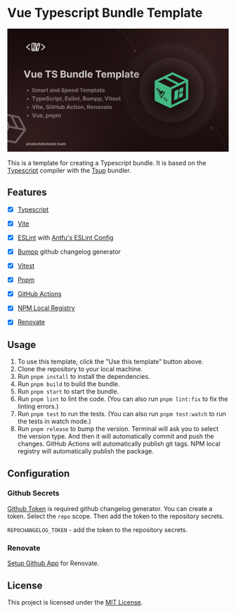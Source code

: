 # Vue Typescript Bundle Template

![Vue Typescript Bundle Template](https://github.com/productdevbookcom/assets/blob/main/vue-ts-bundle-template.jpg?raw=true)


This is a template for creating a Typescript bundle. It is based on the [Typescript](https://www.typescriptlang.org/) compiler with the [Tsup](https://github.com/egoist/tsup) bundler.

## Features

- [x] [Typescript](https://www.typescriptlang.org/)
- [x] [Vite](https://vitejs.dev/)
- [x] [ESLint](https://eslint.org/) with [Antfu's ESLint Config](https://github.com/antfu/eslint-config)
- [x] [Bumpp](https://github.com/antfu/bumpp) github changelog generator
- [x] [Vitest](https://vitest.dev/)
- [x] [Pnpm](https://pnpm.io/)
- [x] [GitHub Actions]()
- [x] [NPM Local Registry]()
- [x] [Renovate]()


## Usage

1. To use this template, click the "Use this template" button above.
2. Clone the repository to your local machine.
3. Run `pnpm install` to install the dependencies.
4. Run `pnpm build` to build the bundle.
5. Run `pnpm start` to start the bundle.
6. Run `pnpm lint` to lint the code. (You can also run `pnpm lint:fix` to fix the linting errors.)
7. Run `pnpm test` to run the tests. (You can also run `pnpm test:watch` to run the tests in watch mode.)
8. Run `pnpm release` to bump the version. Terminal will ask you to select the version type. And then it will automatically commit and push the changes. GitHub Actions will automatically publish git tags. NPM local registry will automatically publish the package.

## Configuration

### Github Secrets

[Github Token](https://github.com/settings/tokens) is required github changelog generator. You can create a token.  Select the `repo` scope. Then add the token to the repository secrets. 

`REPOCHANGELOG_TOKEN` - add the token to the repository secrets.

### Renovate

[Setup Github App](https://github.com/apps/renovate) for Renovate.

## License

This project is licensed under the [MIT License](LICENSE).